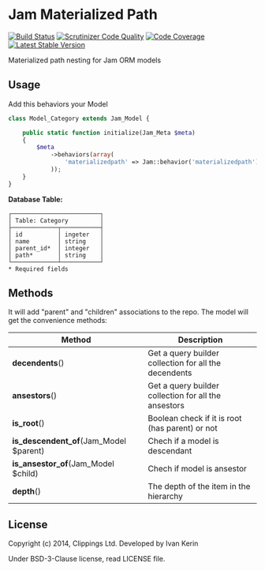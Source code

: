Jam Materialized Path
=====================

[![Build Status](https://travis-ci.org/OpenBuildings/jam-materialized-path.png?branch=master)](https://travis-ci.org/OpenBuildings/jam-materialized-path)
[![Scrutinizer Code Quality](https://scrutinizer-ci.com/g/OpenBuildings/jam-materialized-path/badges/quality-score.png)](https://scrutinizer-ci.com/g/OpenBuildings/jam-materialized-path/)
[![Code Coverage](https://scrutinizer-ci.com/g/OpenBuildings/jam-materialized-path/badges/coverage.png)](https://scrutinizer-ci.com/g/OpenBuildings/jam-materialized-path/)
[![Latest Stable Version](https://poser.pugx.org/OpenBuildings/jam-materialized-path/v/stable.png)](https://packagist.org/packages/OpenBuildings/jam-materialized-path)

Materialized path nesting for Jam ORM models

Usage
-----

Add this behaviors your Model

```php
class Model_Category extends Jam_Model {

    public static function initialize(Jam_Meta $meta)
    {
        $meta
            ->behaviors(array(
                'materializedpath' => Jam::behavior('materializedpath')
            ));
    }
}
```

__Database Table:__

```
┌─────────────────────────┐
│ Table: Category         │
├─────────────┬───────────┤
│ id          │ ingeter   │
│ name        │ string    │
│ parent_id*  │ integer   │
│ path*       │ string    │
└─────────────┴───────────┘
* Required fields
```

Methods
-------

It will add "parent" and "children" associations to the repo. The model will get the convenience methods:

Method                                    | Description
------------------------------------------|--------------------------------------------------
__decendents__()                          | Get a query builder collection for all the decendents
__ansestors__()                           | Get a query builder collection for all the ansestors
__is_root__()                             | Boolean check if it is root (has parent) or not
__is\_descendent\_of__(Jam_Model $parent) | Chech if a model is descendant
__is\_ansestor\_of__(Jam_Model $child)    | Chech if model is ansestor
__depth__()                               | The depth of the item in the hierarchy

License
-------

Copyright (c) 2014, Clippings Ltd. Developed by Ivan Kerin

Under BSD-3-Clause license, read LICENSE file.
